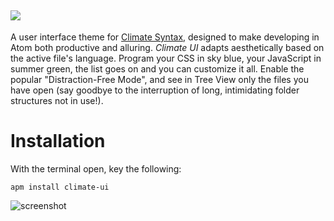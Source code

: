 ![](https://raw.githubusercontent.com/jmcalaway/atom-alphabet-ui/master/climate-header.png)
---

A user interface theme for [Climate Syntax](https://github.com/jmcalaway/atom-alphabet-syntax), designed to make developing in Atom both productive and alluring. *Climate UI* adapts aesthetically based on the active file's language. Program your CSS in sky blue, your JavaScript in summer green, the list goes on and you can customize it all. Enable the popular "Distraction-Free Mode", and see in Tree View only the files you have open (say goodbye to the interruption of long, intimidating folder structures not in use!).

# Installation
With the terminal open, key the following:

```shell
apm install climate-ui
```

![screenshot](screenshot-here.png)